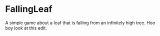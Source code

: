 # FallingLeaf
A simple game about a leaf that is falling from an infinitely high tree.
Hoo boy look at this edit.
